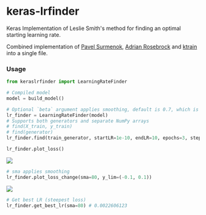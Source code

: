 # keras-lrfinder
Keras Implementation of Leslie Smith's method for finding an optimal starting learning rate.

Combined implementation of [Pavel Surmenok](https://github.com/surmenok/keras_lr_finder), [Adrian Rosebrock](https://pyimagesearch.com/2019/08/05/keras-learning-rate-finder/) and [ktrain](https://github.com/amaiya/ktrain) into a single file.

### Usage


```python
from keraslrfinder import LearningRateFinder

# Compiled model
model = build_model()

# Optional `beta` argument applies smoothing, default is 0.7, which is fairly smooth
lr_finder = LearningRateFinder(model)
# Supports both generators and separate NumPy arrays
# find(X_train, y_train)
# find(generator)
lr_finder.find(train_generator, startLR=1e-10, endLR=10, epochs=3, stepsPerEpoch=np.ceil((len(train_generator.classes) / float(32))))
```

```python
lr_finder.plot_loss()
```

![](https://i.imgur.com/L8H4Ryz.png)


```python
# sma applies smoothing
lr_finder.plot_loss_change(sma=80, y_lim=(-0.1, 0.1))
```

![](https://i.imgur.com/FQTbjW1.png)

```python
# Get best LR (steepest loss)
lr_finder.get_best_lr(sma=80) # 0.0022606123
```

